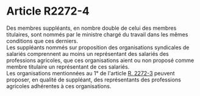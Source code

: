 # Article R2272-4

  
Des membres suppléants, en nombre double de celui des membres titulaires, sont nommés par le ministre chargé du travail dans les mêmes conditions que ces derniers.   
Les suppléants nommés sur proposition des organisations syndicales de salariés comprennent au moins un représentant des salariés des professions agricoles, que ces organisations aient ou non proposé comme membre titulaire un représentant de ces salariés.   
Les organisations mentionnées au 1° de l'article [R. 2272-3][1] peuvent proposer, en qualité de suppléant, des représentants des professions agricoles adhérentes à ces organisations.

 [1]: /affichCodeArticle.do?cidTexte=LEGITEXT000006072050&idArticle=LEGIARTI000018485397&dateTexte=&categorieLien=cid